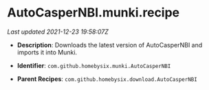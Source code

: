 # AutoCasperNBI.munki.recipe

_Last updated 2021-12-23 19:58:07Z_

- **Description**: Downloads the latest version of AutoCasperNBI and imports it into Munki.

- **Identifier**: `com.github.homebysix.munki.AutoCasperNBI`

- **Parent Recipes**: `com.github.homebysix.download.AutoCasperNBI`